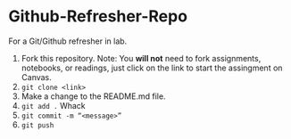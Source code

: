 # Github-Refresher-Repo
For a Git/Github refresher in lab.

1. Fork this repository. Note: You __will not__ need to fork assignments, notebooks, or readings, just click on the link to start the assingment on Canvas.
2. `git clone <link>`
3. Make a change to the README.md file.
4. `git add .`
Whack
5. `git commit -m “<message>”`
6. `git push`


